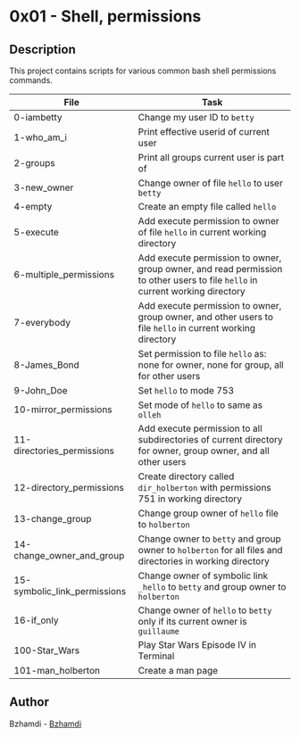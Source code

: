 # 0x01 - Shell, permissions
## Description

This project contains scripts for various common bash shell permissions commands.

File | Task
-----|-----
0-iambetty | Change my user ID to `betty`
1-who_am_i | Print effective userid of current user
2-groups | Print all groups current user is part of
3-new_owner | Change owner of file `hello` to user `betty`
4-empty | Create an empty file called `hello`
5-execute | Add execute permission to owner of file `hello` in current working directory
6-multiple_permissions | Add execute permission to owner, group owner, and read permission to other users to file `hello` in current working directory
7-everybody | Add execute permission to owner, group owner, and other users to file `hello` in current working directory
8-James_Bond | Set permission to file `hello` as: none for owner, none for group, all for other users
9-John_Doe | Set `hello` to mode 753
10-mirror_permissions | Set mode of `hello` to same as `olleh`
11-directories_permissions | Add execute permission to all subdirectories of current directory for owner, group owner, and all other users
12-directory_permissions | Create directory called `dir_holberton` with permissions 751 in working directory
13-change_group | Change group owner of `hello` file to `holberton`
14-change_owner_and_group | Change owner to `betty` and group owner to `holberton` for all files and directories in working directory
15-symbolic_link_permissions | Change owner of symbolic link `_hello` to `betty` and group owner to `holberton` 
16-if_only | Change owner of `hello` to `betty` only if its current owner is `guillaume`
100-Star_Wars | Play Star Wars Episode IV in Terminal
101-man_holberton | Create a man page

## Author
Bzhamdi - [Bzhamdi](https://github.com/Bzhamdi)